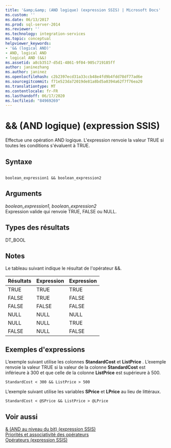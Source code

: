 ```yaml
---
title: '&amp;&amp; (AND logique) (expression SSIS) | Microsoft Docs'
ms.custom: ''
ms.date: 06/13/2017
ms.prod: sql-server-2014
ms.reviewer: ''
ms.technology: integration-services
ms.topic: conceptual
helpviewer_keywords:
- '&& (logical AND)'
- AND, logical AND
- logical AND (&&)
ms.assetid: a8cb3517-d5d1-4861-9f04-905c719185ff
author: janinezhang
ms.author: janinez
ms.openlocfilehash: c2b2397ecd31a33ccb48e4fd9b4fdd78df77ad6e
ms.sourcegitcommit: f71e523da72019de81a8bd5a0394a62f7f76ea20
ms.translationtype: MT
ms.contentlocale: fr-FR
ms.lasthandoff: 06/17/2020
ms.locfileid: "84969269"
---
```

# <a name="ampamp-logical-and-ssis-expression"></a>&amp;&amp; (AND logique) (expression SSIS)
  Effectue une opération AND logique. L'expression renvoie la valeur TRUE si toutes les conditions s'évaluent à TRUE.  
  
## <a name="syntax"></a>Syntaxe  
  
```  
  
boolean_expression1 && boolean_expression2  
```  
  
## <a name="arguments"></a>Arguments  
 *boolean_expression1, boolean_expression2*  
 Expression valide qui renvoie TRUE, FALSE ou NULL.  
  
## <a name="result-types"></a>Types des résultats  
 DT_BOOL  
  
## <a name="remarks"></a>Notes  
 Le tableau suivant indique le résultat de l'opérateur &&.  
  
|Résultats|Expression|Expression|  
|------------|----------------|----------------|  
|TRUE|TRUE|TRUE|  
|FALSE|TRUE|FALSE|  
|FALSE|FALSE|FALSE|  
|NULL|NULL|NULL|  
|NULL|NULL|TRUE|  
|FALSE|NULL|FALSE|  
  
## <a name="expression-examples"></a>Exemples d'expressions  
 L’exemple suivant utilise les colonnes **StandardCost** et **ListPrice** . L’exemple renvoie la valeur TRUE si la valeur de la colonne **StandardCost** est inférieure à 300 et que celle de la colonne **ListPrice** est supérieure à 500.  
  
```  
StandardCost < 300 && ListPrice > 500  
```  
  
 L’exemple suivant utilise les variables **SPrice** et **LPrice** au lieu de littéraux.  
  
```  
StandardCost < @SPrice && ListPrice > @LPrice  
```  
  
## <a name="see-also"></a>Voir aussi  
 [& &#40;AND au niveau du bit&#41; &#40;expression SSIS&#41;](bitwise-and-ssis-expression.md)   
 [Priorités et associativité des opérateurs](operator-precedence-and-associativity.md)   
 [Opérateurs &#40;expression SSIS&#41;](operators-ssis-expression.md)  
  
  
